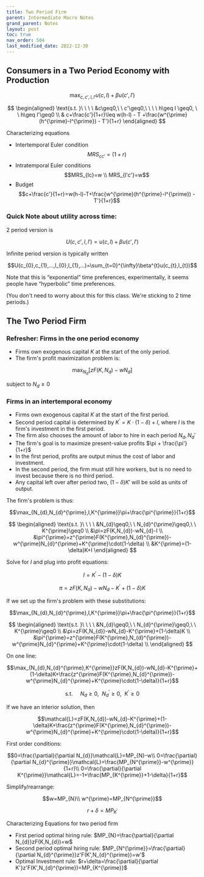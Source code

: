 ```yaml
---
title: Two Period Firm
parent: Intermediate Macro Notes
grand_parent: Notes
layout: post
toc: true
nav_order: 504
last_modified_date: 2022-12-30
---
```



## Consumers in a Two Period Economy with Production
<!--
Consumers in an intertemporal endowment economy

$$\max_{c,c'}u(c)+\beta u(c')$$

subject to:

$$c\geq0,c'\geq0\\
c+\frac{c'}{1+r}\leq y+\frac{y'}{1+r}+\left(-T-\frac{T^{\prime}}{1+r}\right)$$

Characterizing equations:

Intertemporal Euler condition $$MRS_{cc'}=(1+r)$$

Consumers in an intertemporal economy, with labor leisure
-->


$$\max_{c,c',l,l'}u(c,l)+\beta u(c',l')$$

$$
\begin{aligned}
\text{s.t. }\ \ \ \ &c\geq0,\ \ c'\geq0,\ \ \ \ h\geq l \geq0, \ \ h\geq l'\geq0 \\
& c+\frac{c'}{1+r}\leq w(h-l) - T +\frac{w^{\prime}(h^{\prime}-l^{\prime}) - T'}{1+r}
\end{aligned}
$$

<!--
Or if we include labor explicitly

$$\max_{c,c',l,l',N_{s},N_{s}^{\prime}}u(c,l)+\beta u(c',l')\\
c\geq0,c'\geq0,l\geq0,l'\geq0,N_{s}\geq0,N_{s}^{\prime}\geq0\\
c+\frac{c'}{1+r}\leq w(h-l)+\frac{w^{\prime}(h^{\prime}-l^{\prime})}{1+r}+\left(-T-\frac{T^{\prime}}{1+r}\right)\\
N_{s}=h-l\\
N_{s}^{\prime}=h-l^{\prime}$$
-->


Characterizing equations

- Intertemporal Euler condition
    $$MRS_{cc'}=(1+r)$$
- Intratemporal Euler conditions 
    $$MRS_{lc}=w \\ MRS_{l'c'}=w$$
- Budget
    $$c+\frac{c'}{1+r}=w(h-l)-T+\frac{w^{\prime}(h^{\prime}-l^{\prime}) - T'}{1+r}$$

### Quick Note about utility across time:

2 period version is

$$U(c,c',l,l')=u(c,l)+\beta u(c',l')$$

Infinite period version is typically written

$$U(c_{0},c_{1},...,l_{0},l_{1},...)=\sum_{t=0}^{\infty}\beta^{t}u(c_{t},l_{t})$$

Note that this is “exponential” time preferences, experimentally, it seems people have “hyperbolic” time preferences.

(You don't need to worry about this for this class. We're sticking to 2 time periods.)





## The Two Period Firm

### Refresher: Firms in the one period economy

- Firms own exogenous capital $K$ at the start of the only period.
- The firm's profit maximization problem is:

$$\max_{N_{d}}\left[zF(K,N_{d})-wN_{d}\right]$$

subject to $N_{d}\geq0$

### Firms in an intertemporal economy

- Firms own exogenous capital $K$ at the start of the first period.
- Second period capital is determined by $K^{\prime}=K\cdot(1-\delta)+I$, where $I$ is the firm's investment in the first period.
- The firm also chooses the amount of labor to hire in each period $N_d, N_d'$
- The firm's goal is to maximize present-value profits $\pi + \frac{\pi'}{1+r}$
- In the first period, profits are output minus the cost of labor and investment.
- In the second period, the firm must still hire workers, but is no need to invest because there is no third period. 
- Any capital left over after period two, $(1-\delta)K'$ will be sold as units of output.

The firm's problem is thus:

$$\max_{N_{d},N_{d}^{\prime},I,K^{\prime}}\pi+\frac{\pi^{\prime}}{1+r}$$


$$
\begin{aligned}
\text{s.t. }\ \ \ \ &N_{d}\geq0,\ \ N_{d}^{\prime}\geq0,\ \ K^{\prime}\geq0 \\
&\pi=zF(K,N_{d})-wN_{d}-I \\
&\pi^{\prime}=z^{\prime}F(K^{\prime},N_{d}^{\prime})-w^{\prime}N_{d}^{\prime}+K^{\prime}\cdot(1-\delta) \\
&K^{\prime}=(1-\delta)K+I
\end{aligned}
$$

Solve for $I$ and plug into profit equations:

$$I = K^{\prime}-(1-\delta)K$$

$$\pi = zF(K,N_{d})-wN_{d}-K^{\prime}+(1-\delta)K$$

If we set up the firm's problem with these substitutions:

$$\max_{N_{d},N_{d}^{\prime},I,K^{\prime}}\pi+\frac{\pi^{\prime}}{1+r}$$

$$
\begin{aligned}
\text{s.t. }\ \ \ \ &N_{d}\geq0,\ \ N_{d}^{\prime}\geq0,\ \ K^{\prime}\geq0 \\
&\pi=zF(K,N_{d})-wN_{d}-K^{\prime}+(1-\delta)K \\
&\pi^{\prime}=z^{\prime}F(K^{\prime},N_{d}^{\prime})-w^{\prime}N_{d}^{\prime}+K^{\prime}\cdot(1-\delta) \\
\end{aligned}
$$

On one line: 

$$\max_{N_{d},N_{d}^{\prime},K^{\prime}}zF(K,N_{d})-wN_{d}-K^{\prime}+(1-\delta)K+\frac{z^{\prime}F(K^{\prime},N_{d}^{\prime})-w^{\prime}N_{d}^{\prime}+K^{\prime}\cdot(1-\delta)}{1+r}$$

$$\text{s.t. }\ \ \ \ N_{d}\geq0,\ \ N_{d}^{\prime}\geq0,\ \ K^{\prime}\geq0$$

If we have an interior solution, then 

$$\mathcal{L}=zF(K,N_{d})-wN_{d}-K^{\prime}+(1-\delta)K+\frac{z^{\prime}F(K^{\prime},N_{d}^{\prime})-w^{\prime}N_{d}^{\prime}+K^{\prime}\cdot(1-\delta)}{1+r}$$

First order conditions:

$$0=\frac{\partial}{\partial N_{d}}\mathcal{L}=MP_{N}-w\\
0=\frac{\partial}{\partial N_{d}^{\prime}}\mathcal{L}=\frac{MP_{N^{\prime}}-w^{\prime}}{1+r}\\
0=\frac{\partial}{\partial K^{\prime}}\mathcal{L}=-1+\frac{MP_{K^{\prime}}+1-\delta}{1+r}$$

Simplify/rearrange:

$$w=MP_{N}\\
w^{\prime}=MP_{N^{\prime}}$$

$$r+\delta=MP_{K^{\prime}}$$

Characterizing Equations for two period firm

- First period optimal hiring rule: $MP_{N}=\frac{\partial}{\partial N_{d}}zF(K,N_{d})=w$
- Second period optimal hiring rule: $MP_{N^{\prime}}=\frac{\partial}{\partial N_{d}^{\prime}}z'F(K',N_{d}^{\prime})=w'$
- Optimal Investment rule: $r+\delta=\frac{\partial}{\partial K'}z'F(K',N_{d}^{\prime})=MP_{K^{\prime}}$

<!--
Combine the two period consumer and two period firm

Market clearing conditions are 

$$\begin{aligned}
N_{s}=h-l=N_{d} &  & c+I+G=Y=zF(K,N_{d})\\
N_{s}'=h'-l'=N_{d}' &\;\;\;\;  & c'+G'=Y=z'F(K',N_{d}')+(1-\delta)K'\\
\end{aligned}$$
-->

